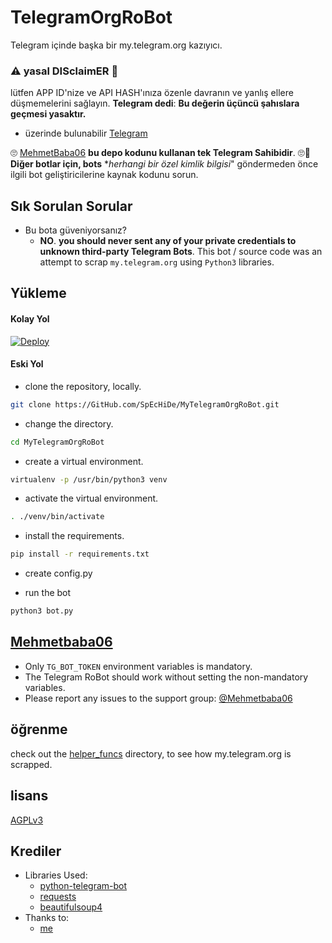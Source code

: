 # TelegramOrgRoBot 

 Telegram içinde başka bir my.telegram.org kazıyıcı.

### ⚠ yasal DISclaimER 🚸
lütfen APP ID'nize ve API HASH'ınıza özenle davranın ve yanlış ellere düşmemelerini sağlayın.
**Telegram dedi**: __Bu değerin üçüncü şahıslara geçmesi yasaktır.__
- üzerinde bulunabilir [Telegram](https://t.me/EfsaneStar)

🙄 [MehmetBaba06](https://t.me/EfsaneStar) **bu depo kodunu kullanan tek Telegram Sahibidir**. 🙄😬
__Diğer botlar için, bots__ **herhangi bir özel kimlik bilgisi*" göndermeden önce ilgili bot geliştiricilerine kaynak kodunu sorun.

## Sık Sorulan Sorular


- Bu bota güveniyorsanız?
  - **NO**. __you should never sent any of your private credentials to unknown third-party Telegram Bots__. This bot / source code was an attempt to scrap `my.telegram.org` using `Python3` libraries.


## Yükleme

#### Kolay Yol

[![Deploy](https://www.herokucdn.com/deploy/button.svg)](https://heroku.com/deploy)


#### Eski Yol

- clone the repository, locally.
```sh
git clone https://GitHub.com/SpEcHiDe/MyTelegramOrgRoBot.git
```

- change the directory.
```sh
cd MyTelegramOrgRoBot
```

- create a virtual environment.
```sh
virtualenv -p /usr/bin/python3 venv
```

- activate the virtual environment.
```sh
. ./venv/bin/activate
```

- install the requirements.
```sh
pip install -r requirements.txt
```

- create config.py

- run the bot
```sh
python3 bot.py
```

## [Mehmetbaba06](https://t.me/EfsaneStar)

- Only `TG_BOT_TOKEN` environment variables is mandatory.
- The Telegram RoBot should work without setting the non-mandatory variables.
- Please report any issues to the support group: [@Mehmetbaba06](https://t.me/EfsaneStar)


## öğrenme

check out the [helper_funcs](https://github.com/SpEcHiDe/MyTelegramOrgRoBot/tree/master/helper_funcs) directory, to see how my.telegram.org is scrapped.

## lisans
[AGPLv3](https://github.com/SpEcHiDe/MyTelegramOrgRoBot/tree/master/LICENSE)

## Krediler

- Libraries Used:
  - [python-telegram-bot](https://github.com/python-telegram-bot/python-telegram-bot)
  - [requests](https://github.com/psf/requests)
  - [beautifulsoup4](https://pypi.org/project/beautifulsoup4)
- Thanks to:
  - [me](https://tx.me/EfsaneStar)
